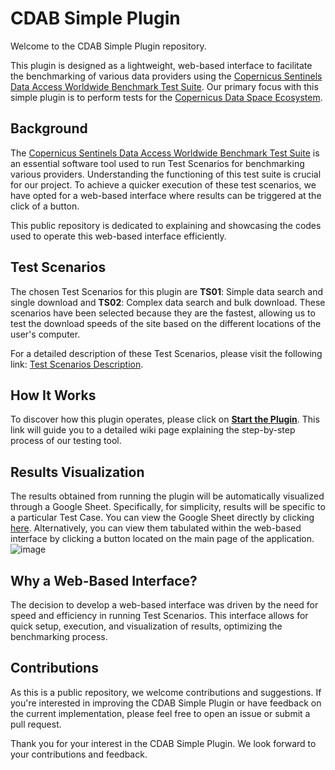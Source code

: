 # CDAB Simple Plugin

Welcome to the CDAB Simple Plugin repository. 

This plugin is designed as a lightweight, web-based interface to facilitate the benchmarking of various data providers using the [Copernicus Sentinels Data Access Worldwide Benchmark Test Suite](https://github.com/esacdab/cdab-testsuite/wiki). Our primary focus with this simple plugin is to perform tests for the [Copernicus Data Space Ecosystem](https://dataspace.copernicus.eu/).

## Background

The [Copernicus Sentinels Data Access Worldwide Benchmark Test Suite](https://github.com/esacdab/cdab-testsuite/wiki) is an essential software tool used to run Test Scenarios for benchmarking various providers. Understanding the functioning of this test suite is crucial for our project. To achieve a quicker execution of these test scenarios, we have opted for a web-based interface where results can be triggered at the click of a button.

This public repository is dedicated to explaining and showcasing the codes used to operate this web-based interface efficiently.

## Test Scenarios

The chosen Test Scenarios for this plugin are **TS01**: Simple data search and single download and **TS02**: Complex data search and bulk download. These scenarios have been selected because they are the fastest, allowing us to test the download speeds of the site based on the different locations of the user's computer.

For a detailed description of these Test Scenarios, please visit the following link: [Test Scenarios Description](https://github.com/esacdab/cdab-testsuite/wiki/Test-Scenarios-Description).

## How It Works

To discover how this plugin operates, please click on **[Start the Plugin](https://github.com/Virginia555/cdse-simpleplugin/wiki)**. This link will guide you to a detailed wiki page explaining the step-by-step process of our testing tool.

## Results Visualization

The results obtained from running the plugin will be automatically visualized through a Google Sheet. Specifically, for simplicity, results will be specific to a particular Test Case. You can view the Google Sheet directly by clicking [here](https://docs.google.com/spreadsheets/d/1kPkhk67xB-buh6V4EsR9-M2-cub_SreJ56ivTYjCRgk/edit#gid=0). Alternatively, you can view them tabulated within the web-based interface by clicking a button located on the main page of the application.
![image](https://github.com/Virginia555/cdab-simpleplugin/assets/127101224/7102c132-39db-410d-9575-638e33274c00)


## Why a Web-Based Interface?

The decision to develop a web-based interface was driven by the need for speed and efficiency in running Test Scenarios. This interface allows for quick setup, execution, and visualization of results, optimizing the benchmarking process.

## Contributions

As this is a public repository, we welcome contributions and suggestions. If you're interested in improving the CDAB Simple Plugin or have feedback on the current implementation, please feel free to open an issue or submit a pull request.

Thank you for your interest in the CDAB Simple Plugin. We look forward to your contributions and feedback.

